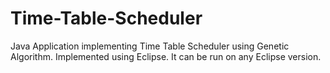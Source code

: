 # Time-Table-Scheduler
Java Application implementing Time Table Scheduler using Genetic Algorithm.
Implemented using Eclipse.
It can be run on any Eclipse version.
